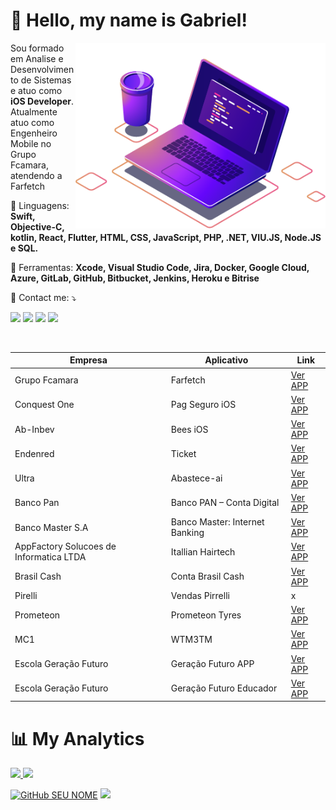 <h1> 🖖 Hello, my name is <strong>Gabriel!</strong> </h1> 
<img src="https://raw.githubusercontent.com/gcmms/gcmms/master/src/pc.png" min-width="400px" max-width="400px" width="400px" align="right" alt="Computador iuriCode">

<p align="left"> 
  Sou formado em Analise e Desenvolvimento de Sistemas e atuo como <strong>iOS Developer</strong>.<br>
  Atualmente atuo como Engenheiro Mobile no Grupo Fcamara, atendendo a Farfetch
</p>

<p align="left">
  🦄 Linguagens: <strong>Swift, Objective-C, kotlin, React, Flutter, HTML, CSS, JavaScript, PHP, .NET, VIU.JS, Node.JS e SQL.</strong>
</p>

<p align="left">
  💼 Ferramentas: <strong>Xcode, Visual Studio Code, Jira, Docker, Google Cloud, Azure, GitLab, GitHub, Bitbucket, Jenkins, Heroku e Bitrise </strong>
</p>

<p align="left">
  💌  Contact me: ⤵️
</p>

<p align="left">
  <a href="https://gabrielsanzone.app" target="_blank" alt="meu site">
    <img src="https://img.shields.io/badge/-Portfolio-0008ff?style=flat-square&labelColor=0090ff&logo=safari&logoColor=white" /></a>
    <a href="mailto:gabriel.sanzone.dev@gmail.com" target="_blank" alt="Gmail">
    <img src="https://img.shields.io/badge/-Gmail-FF0000?style=flat-square&labelColor=FF0000&logo=gmail&logoColor=white" /></a>
    <a href="https://www.linkedin.com/in/gabrielsanzone/" target="_blank" alt="Linkedin">
    <img src="https://img.shields.io/badge/-Linkedin-0e76a8?style=flat-     square&logo=Linkedin&logoColor=white&link=https://www.linkedin.com/in/gabrielsanzone/" /></a>
    <a href="https://www.instagram.com/gabriel.sanzone/" target="_blank" alt="Instagram">
    <img src="https://img.shields.io/badge/-Instagram-DF0174?style=flat-square&labelColor=DF0174&logo=instagram&logoColor=white&link=https://www.instagram.com/gabriel.sanzone/"/></a>
    
    
</p>

<br>


| Empresa | Aplicativo |Link|
|--|--|--|
|Grupo Fcamara|Farfetch|[Ver APP](https://apps.apple.com/br/app/farfetch-moda-de-luxo/id906698760)|
|Conquest One|Pag Seguro iOS|[Ver APP](https://apps.apple.com/br/app/banco-pagbank-pagseguro/id1186059012)|
|Ab-Inbev|Bees iOS|[Ver APP](https://apps.apple.com/br/app/bees-us/id1521898668)|
|Endenred|Ticket|[Ver APP](https://apps.apple.com/br/app/ticket/id864205019)|
|Ultra|Abastece-ai|[Ver APP](https://apps.apple.com/br/app/abastece-a%C3%AD-cashback-e-pix/id1052059383)|
|Banco Pan| Banco PAN – Conta Digital|[Ver APP](https://apps.apple.com/br/app/banco-pan-conta-digital/id1410400504)|
|Banco Master S.A|Banco Master: Internet Banking|[Ver APP](https://apps.apple.com/br/app/banco-m%C3%A1xima-internet-banking/id1446888568)|
|AppFactory Solucoes de Informatica LTDA|Itallian Hairtech|[Ver APP](https://apps.apple.com/br/app/itallian-hairtech/id1319429617)|
|Brasil Cash|Conta Brasil Cash |[Ver APP](https://apps.apple.com/br/app/conta-brasil-cash/id1503899771)|
|Pirelli|Vendas Pirrelli|x|
|Prometeon|Prometeon Tyres|[Ver APP](https://apps.apple.com/br/app/prometeon-tyres/id1207388924)|
|MC1|WTM3TM|[Ver APP](https://apps.apple.com/br/app/wtm3d/id1539497527)|
|Escola Geração Futuro|Geração Futuro APP|[Ver APP](https://apps.apple.com/br/app/escola-gera%C3%A7%C3%A3o-futuro/id1491994820)|
|Escola Geração Futuro|Geração Futuro Educador|[Ver APP](https://apps.apple.com/br/app/escola-gera%C3%A7%C3%A3o-futuro/id1491994820)|


<h1> 📊 My Analytics </h1>

<a href="https://github.com/gcmms">
  <img height="180em" src="https://github-readme-stats.vercel.app/api?username=gcmms&show_icons=true" />
</a>
<a href="https://github.com/gcmms">
  <img height="180em" src="https://github-readme-stats.vercel.app/api/top-langs/?username=gcmms&hide_langs_below=1&layout=compact" />
</a>

[![GitHub SEU NOME]( https://img.shields.io/github/followers/gcmms?label=follow&style=social)](https://github.com/gcmms)
![](https://komarev.com/ghpvc/?username=gcmms&color=006bed)
